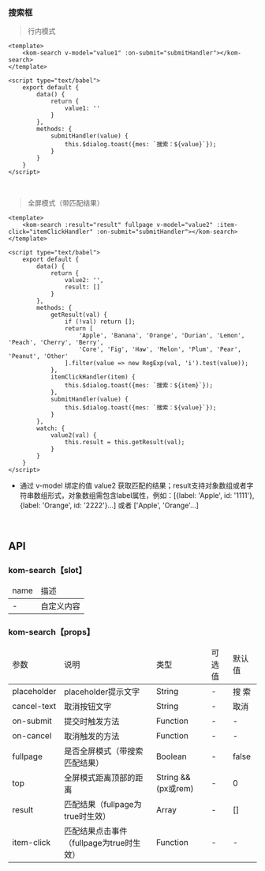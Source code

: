 ### 搜索框

> 行内模式

```
<template>
    <kom-search v-model="value1" :on-submit="submitHandler"></kom-search>
</template>

<script type="text/babel">
    export default {
        data() {
            return {
                value1: ''
            }
        },
        methods: {
            submitHandler(value) {
                this.$dialog.toast({mes: `搜索：${value}`});
            }
        }
    }
</script>
```

<br/>

> 全屏模式（带匹配结果）

```
<template>
    <kom-search :result="result" fullpage v-model="value2" :item-click="itemClickHandler" :on-submit="submitHandler"></kom-search>
</template>

<script type="text/babel">
    export default {
        data() {
            return {
                value2: '',
                result: []
            }
        },
        methods: {
            getResult(val) {
                if (!val) return [];
                return [
                    'Apple', 'Banana', 'Orange', 'Durian', 'Lemon', 'Peach', 'Cherry', 'Berry',
                    'Core', 'Fig', 'Haw', 'Melon', 'Plum', 'Pear', 'Peanut', 'Other'
                ].filter(value => new RegExp(val, 'i').test(value));
            },
            itemClickHandler(item) {
                this.$dialog.toast({mes: `搜索：${item}`});
            },
            submitHandler(value) {
                this.$dialog.toast({mes: `搜索：${value}`});
            }
        },
        watch: {
            value2(val) {
                this.result = this.getResult(val);
            }
        }
    }
</script>
```

- 通过 v-model 绑定的值 value2 获取匹配的结果；result支持对象数组或者字符串数组形式，对象数组需包含label属性，例如：[{label: 'Apple', id: '1111'}, {label: 'Orange', id: '2222'}...] 或者 ['Apple', 'Orange'...]

<br/>

<h2>API</h2>
<h3><strong>kom-search</strong>【slot】</h3>
<div class="table">
    <table>
        <thead>
        <tr>
            <td>name</td>
            <td>描述</td>
        </tr>
        </thead>
        <tbody>
        <tr>
            <td>-</td>
            <td>自定义内容</td>
        </tr>
        </tbody>
    </table>
</div>
<h3><strong>kom-search</strong>【props】</h3>
<div class="table">
    <table>
        <thead>
        <tr>
            <td>参数</td>
            <td>说明</td>
            <td>类型</td>
            <td>可选值</td>
            <td>默认值</td>
        </tr>
        </thead>
        <tbody>
        <tr>
            <td>placeholder</td>
            <td>placeholder提示文字</td>
            <td>String</td>
            <td>-</td>
            <td>搜 索</td>
        </tr>
        <tr>
            <td>cancel-text</td>
            <td>取消按钮文字</td>
            <td>String</td>
            <td>-</td>
            <td>取消</td>
        </tr>
        <tr>
            <td>on-submit</td>
            <td>提交时触发方法</td>
            <td>Function</td>
            <td>-</td>
            <td>-</td>
        </tr>
        <tr>
            <td>on-cancel</td>
            <td>取消触发的方法</td>
            <td>Function</td>
            <td>-</td>
            <td>-</td>
        </tr>
        <tr>
            <td>fullpage</td>
            <td>是否全屏模式（带搜索匹配结果）</td>
            <td>Boolean</td>
            <td>-</td>
            <td>false</td>
        </tr>
        <tr>
            <td>top</td>
            <td>全屏模式距离顶部的距离</td>
            <td>String &amp;&amp; (px或rem)</td>
            <td>-</td>
            <td>0</td>
        </tr>
        <tr>
            <td>result</td>
            <td>匹配结果（fullpage为true时生效）</td>
            <td>Array</td>
            <td>-</td>
            <td>[]</td>
        </tr>
        <tr>
            <td>item-click</td>
            <td>匹配结果点击事件（fullpage为true时生效）</td>
            <td>Function</td>
            <td>-</td>
            <td>-</td>
        </tr>
        </tbody>
    </table>
</div>
